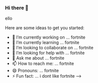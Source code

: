 ### Hi there 👋

ello

Here are some ideas to get you started:

- 🔭 I’m currently working on ... fortnite
- 🌱 I’m currently learning ... fortnite
- 👯 I’m looking to collaborate on ... fortnite
- 🤔 I’m looking for help with ... fortnite
- 💬 Ask me about ... fortnite
- 📫 How to reach me: ... fortnite
- 😄 Pronouns: ... fortnite
- ⚡ Fun fact: ... i dont like fortnite
-->






